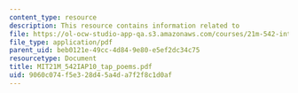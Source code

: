 ```yaml
---
content_type: resource
description: This resource contains information related to
file: https://ol-ocw-studio-app-qa.s3.amazonaws.com/courses/21m-542-interdisciplinary-approaches-to-musical-time-january-iap-2010/9060c074f5e328d45a4da7f2f8c1d0af_MIT21M_542IAP10_tap_poems.pdf
file_type: application/pdf
parent_uid: beb0121e-49cc-4d84-9e80-e5ef2dc34c75
resourcetype: Document
title: MIT21M_542IAP10_tap_poems.pdf
uid: 9060c074-f5e3-28d4-5a4d-a7f2f8c1d0af
---
```

